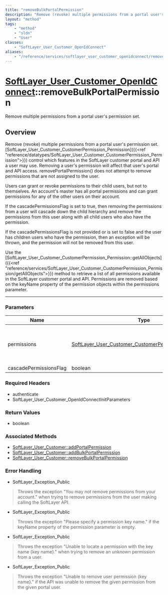 ```yaml
---
title: "removeBulkPortalPermission"
description: "Remove (revoke) multiple permissions from a portal user's permission set. [SoftLayer_User_Customer_CustomerPermission_Pe... "
layout: "method"
tags:
    - "method"
    - "sldn"
    - "User"
classes:
    - "SoftLayer_User_Customer_OpenIdConnect"
aliases:
    - "/reference/services/softlayer_user_customer_openidconnect/removeBulkPortalPermission"
---
```

# [SoftLayer_User_Customer_OpenIdConnect](/reference/services/SoftLayer_User_Customer_OpenIdConnect)::removeBulkPortalPermission

Remove multiple permissions from a portal user's permission set.


## Overview 
Remove (revoke) multiple permissions from a portal user's permission set. [SoftLayer_User_Customer_CustomerPermission_Permission]({{<ref "reference/datatypes/SoftLayer_User_Customer_CustomerPermission_Permission">}}) control which features in the SoftLayer customer portal and API a user may use. Removing a user's permission will affect that user's portal and API access. removePortalPermission() does not attempt to remove permissions that are not assigned to the user. 

Users can grant or revoke permissions to their child users, but not to themselves. An account's master has all portal permissions and can grant permissions for any of the other users on their account. 

If the cascadePermissionsFlag is set to true, then removing the permissions from a user will cascade down the child hierarchy and remove the permissions from this user along with all child users who also have the permission. 

If the cascadePermissionsFlag is not provided or is set to false and the user has children users who have the permission, then an exception will be thrown, and the permission will not be removed from this user. 

Use the [SoftLayer_User_Customer_CustomerPermission_Permission::getAllObjects]({{<ref "reference/services/SoftLayer_User_Customer_CustomerPermission_Permission/getAllObjects">}}) method to retrieve a list of all permissions available in the SoftLayer customer portal and API. Permissions are removed based on the keyName property of the permission objects within the permissions parameter. 

-----

### Parameters 
|Name | Type | Description |
| --- | --- | --- |
|permissions| <a href='/reference/datatypes/SoftLayer_User_Customer_CustomerPermission_Permission'>SoftLayer_User_Customer_CustomerPermission_Permission[] </a>| A collection of permissions to remove from this user.|
|cascadePermissionsFlag| boolean| |


### Required Headers
* authenticate
* SoftLayer_User_Customer_OpenIdConnectInitParameters


### Return Values
* boolean


### Associated Methods

*  [SoftLayer_User_Customer::addPortalPermission](/reference/services/SoftLayer_User_Customer/addPortalPermission )
*  [SoftLayer_User_Customer::addBulkPortalPermission](/reference/services/SoftLayer_User_Customer/addBulkPortalPermission )
*  [SoftLayer_User_Customer::removeBulkPortalPermission](/reference/services/SoftLayer_User_Customer/removeBulkPortalPermission )



### Error Handling

* SoftLayer_Exception_Public 

> Throws the exception "You may not remove permissions from your account." when trying to remove permissions from the user making calling the SoftLayer API. 

* SoftLayer_Exception_Public 

> Throws the exception "Please specify a permission key name." if the keyName property of the permission parameter is empty. 

* SoftLayer_Exception_Public 

> Throws the exception "Unable to locate a permission with the key name {key name}." when trying to remove an unknown permission from a user. 

* SoftLayer_Exception_Public 

> Throws the exception "Unable to remove user permission {key name}." if the API was unable to remove the given permission from the given portal user. 



